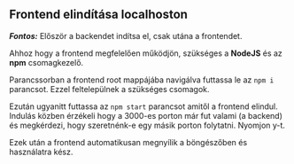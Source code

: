 ## Frontend elindítása localhoston

**_Fontos:_** Először a backendet indítsa el, csak utána a frontendet.

Ahhoz hogy a frontend megfelelően működjön, szükséges a **NodeJS** és az **npm** csomagkezelő.

Parancssorban a frontend root mappájába navigálva futtassa le az `npm i` parancsot. Ezzel feltelepülnek a szükséges csomagok.

Ezután ugyanitt futtassa az `npm start` parancsot amitől a frontend elindul. Indulás közben érzékeli hogy a 3000-es porton már fut valami (a backend) és megkérdezi, hogy szeretnénk-e egy másik porton folytatni. Nyomjon y-t.

Ezek után a frontend automatikusan megnyílik a böngészőben és használatra kész.
